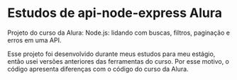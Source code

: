 # Estudos de api-node-express Alura
Projeto do curso da Alura: Node.js: lidando com buscas, filtros, paginação e erros em uma API.

Esse projeto foi desenvolvido durante meus estudos para meu estágio, então usei versões anteriores das ferramentas do curso. Por esse motivo, o código apresenta diferenças com o código do curso da Alura.
